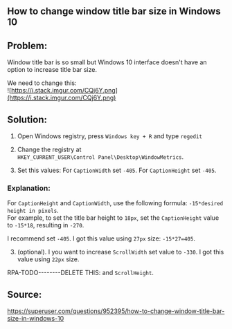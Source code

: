 ## How to change window title bar size in Windows 10 

## Problem: 
Window title bar is so small but Windows 10 interface doesn't have an option to increase title bar size.

We need to change this:  
![https://i.stack.imgur.com/CQj6Y.png](https://i.stack.imgur.com/CQj6Y.png)


## Solution:

1. Open Windows registry, press ```Windows key + R``` and type ```regedit```
1. Change the registry at  
```HKEY_CURRENT_USER\Control Panel\Desktop\WindowMetrics```.

2. Set this values:
For ```CaptionWidth``` set ```-405```.
For ```CaptionHeight``` set ```-405```.

### Explanation:
For ```CaptionHeight``` and ```CaptionWidth```, use the following formula: ```-15*desired height in pixels```.  
For example, to set the title bar height to ```18px```, set the ```CaptionHeight``` value to ```-15*18```, resulting in ```-270```.

I recommend set ```-405```.  I got this value using ```27px``` size: ```-15*27=405```.


3. (optional). I you want to increase ```ScrollWidth``` set value to ```-330```. I got this value using ```22px``` size.


RPA-TODO--------DELETE THIS:
and ```ScrollHeight```.


## Source:  
<https://superuser.com/questions/952395/how-to-change-window-title-bar-size-in-windows-10>
